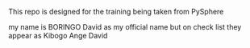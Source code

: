 This repo is designed for the training being taken from PySphere

my name is BORINGO David as my official name but on check list they appear  as  Kibogo Ange David
